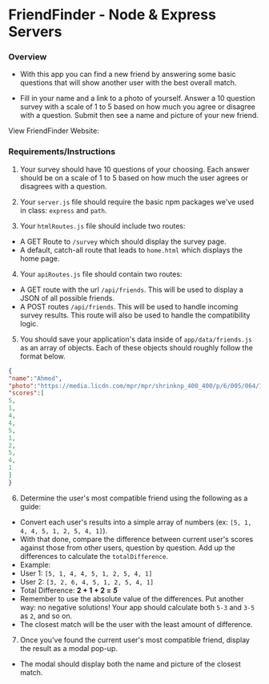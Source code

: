# FriendFinder - Node & Express Servers

### Overview

* With this app you can find a new friend by answering some basic questions that will show another user with the best overall match.

* Fill in your name and a link to a photo of yourself.  Answer a 10 question survey with a scale of 1 to 5 based on how much you agree or disagree with a question.  Submit then see a name and picture of your new friend.

View FriendFinder Website:


### Requirements/Instructions

1. Your survey should have 10 questions of your choosing. Each answer should be on a scale of 1 to 5 based on how much the user agrees or disagrees with a question.

2. Your `server.js` file should require the basic npm packages we've used in class: `express` and `path`.

3. Your `htmlRoutes.js` file should include two routes:

* A GET Route to `/survey` which should display the survey page.
* A default, catch-all route that leads to `home.html` which displays the home page.

4. Your `apiRoutes.js` file should contain two routes:

* A GET route with the url `/api/friends`. This will be used to display a JSON of all possible friends.
* A POST routes `/api/friends`. This will be used to handle incoming survey results. This route will also be used to handle the compatibility logic.

5. You should save your application's data inside of `app/data/friends.js` as an array of objects. Each of these objects should roughly follow the format below.

```json
{
"name":"Ahmed",
"photo":"https://media.licdn.com/mpr/mpr/shrinknp_400_400/p/6/005/064/1bd/3435aa3.jpg",
"scores":[
5,
1,
4,
4,
5,
1,
2,
5,
4,
1
]
}
```

6. Determine the user's most compatible friend using the following as a guide:

* Convert each user's results into a simple array of numbers (ex: `[5, 1, 4, 4, 5, 1, 2, 5, 4, 1]`).
* With that done, compare the difference between current user's scores against those from other users, question by question. Add up the differences to calculate the `totalDifference`.
* Example:
* User 1: `[5, 1, 4, 4, 5, 1, 2, 5, 4, 1]`
* User 2: `[3, 2, 6, 4, 5, 1, 2, 5, 4, 1]`
* Total Difference: **2 + 1 + 2 =** **_5_**
* Remember to use the absolute value of the differences. Put another way: no negative solutions! Your app should calculate both `5-3` and `3-5` as `2`, and so on.
* The closest match will be the user with the least amount of difference.

7. Once you've found the current user's most compatible friend, display the result as a modal pop-up.
* The modal should display both the name and picture of the closest match.

